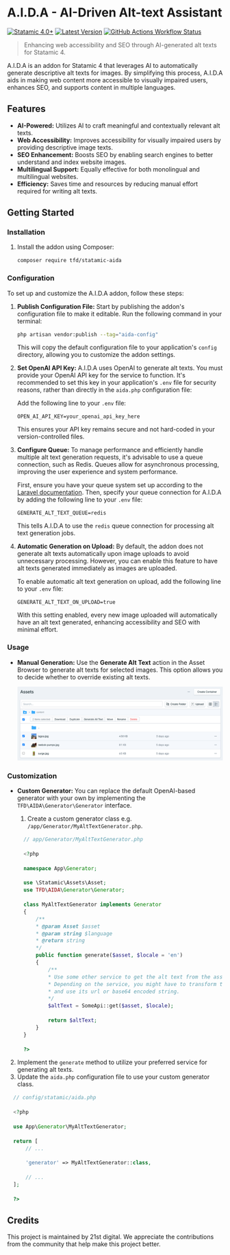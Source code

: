 # A.I.D.A - AI-Driven Alt-text Assistant

[![Statamic 4.0+](https://img.shields.io/badge/Statamic-4.0%2B-FF269E?style=flat-square)](https://statamic.com)
[![Latest Version](https://img.shields.io/github/v/release/21stdigital/statamic-aida?label=Release&style=flat-square)](https://github.com/21stdigital/statamic-aida/releases)
[![GitHub Actions Workflow Status](https://img.shields.io/github/actions/workflow/status/21stdigital/statamic-aida/tests.yml?branch=main&style=flat-square&label=Tests)](https://github.com/21stdigital/statamic-aida/actions/workflows/tests.yml?query=branch%3Amain)

> Enhancing web accessibility and SEO through AI-generated alt texts for Statamic 4.

A.I.D.A is an addon for Statamic 4 that leverages AI to automatically generate descriptive alt texts for images. By simplifying this process, A.I.D.A aids in making web content more accessible to visually impaired users, enhances SEO, and supports content in multiple languages.

## Features

- **AI-Powered:** Utilizes AI to craft meaningful and contextually relevant alt texts.
- **Web Accessibility:** Improves accessibility for visually impaired users by providing descriptive image texts.
- **SEO Enhancement:** Boosts SEO by enabling search engines to better understand and index website images.
- **Multilingual Support:** Equally effective for both monolingual and multilingual websites.
- **Efficiency:** Saves time and resources by reducing manual effort required for writing alt texts.

## Getting Started

### Installation

1. Install the addon using Composer:

   ```bash
   composer require tfd/statamic-aida
   ```

### Configuration

To set up and customize the A.I.D.A addon, follow these steps:

1. **Publish Configuration File:** Start by publishing the addon's configuration file to make it editable. Run the following command in your terminal:

   ```bash
   php artisan vendor:publish --tag="aida-config"
   ```

   This will copy the default configuration file to your application's `config` directory, allowing you to customize the addon settings.

2. **Set OpenAI API Key:** A.I.D.A uses OpenAI to generate alt texts. You must provide your OpenAI API key for the service to function. It's recommended to set this key in your application's `.env` file for security reasons, rather than directly in the `aida.php` configuration file:

   Add the following line to your `.env` file:

   ```plaintext
   OPEN_AI_API_KEY=your_openai_api_key_here
   ```

   This ensures your API key remains secure and not hard-coded in your version-controlled files.

3. **Configure Queue:** To manage performance and efficiently handle multiple alt text generation requests, it's advisable to use a queue connection, such as Redis. Queues allow for asynchronous processing, improving the user experience and system performance.

   First, ensure you have your queue system set up according to the [Laravel documentation](https://laravel.com/docs/queues). Then, specify your queue connection for A.I.D.A by adding the following line to your `.env` file:

   ```plaintext
   GENERATE_ALT_TEXT_QUEUE=redis
   ```

   This tells A.I.D.A to use the `redis` queue connection for processing alt text generation jobs.

4. **Automatic Generation on Upload:** By default, the addon does not generate alt texts automatically upon image uploads to avoid unnecessary processing. However, you can enable this feature to have alt texts generated immediately as images are uploaded.

   To enable automatic alt text generation on upload, add the following line to your `.env` file:

   ```plaintext
   GENERATE_ALT_TEXT_ON_UPLOAD=true
   ```

   With this setting enabled, every new image uploaded will automatically have an alt text generated, enhancing accessibility and SEO with minimal effort.

### Usage

- **Manual Generation:** Use the **Generate Alt Text** action in the Asset Browser to generate alt texts for selected images. This option allows you to decide whether to override existing alt texts.

  ![Screenshot of Generate Alt Text action](./docs/action.png)

### Customization

- **Custom Generator:** You can replace the default OpenAI-based generator with your own by implementing the `TFD\AIDA\Generator\Generator` interface.

  1. Create a custom generator class e.g. `/app/Generator/MyAltTextGenerator.php`.

  ```php
    // app/Generator/MyAltTextGenerator.php

    <?php

    namespace App\Generator;

    use \Statamic\Assets\Asset;
    use TFD\AIDA\Generator\Generator;

    class MyAltTextGenerator implements Generator
    {
        /**
        * @param Asset $asset
        * @param string $language
        * @return string
        */
        public function generate($asset, $locale = 'en')
        {
            /**
            * Use some other service to get the alt text from the asset.
            * Depending on the service, you might have to transform the asset object
            * and use its url or base64 encoded string.
            */
            $altText = SomeApi::get($asset, $locale);

            return $altText;
        }
    }

    ?>
  ```

2. Implement the `generate` method to utilize your preferred service for generating alt texts.
3. Update the `aida.php` configuration file to use your custom generator class.

```php
  // config/statamic/aida.php

  <?php

  use App\Generator\MyAltTextGenerator;

  return [
      // ...

      'generator' => MyAltTextGenerator::class,

      // ...
  ];

  ?>
```

## Credits

This project is maintained by 21st digital. We appreciate the contributions from the community that help make this project better.
